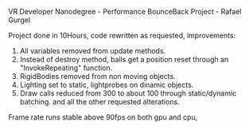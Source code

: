 VR Developer Nanodegree - Performance BounceBack Project - Rafael Gurgel

Project done in 10Hours, code rewritten as requested, improvements:

1. All variables removed from update methods.
2. Instead of destroy method, balls get a position reset through an "InvokeRepeating" function.
3. RigidBodies removed from non moving objects.
4. Lighting set to static, lightprobes on dinamic objects.
5. Draw calls reduced from 300 to about 100 through static/dynamic batching.
and all  the other requested alterations.

Frame rate runs stable above 90fps on both gpu and cpu, 